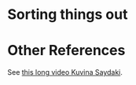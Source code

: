 # Sorting things out


# Other References

See [this long video Kuvina Saydaki](https://www.youtube.com/watch?v=h1Bi0granxM).
